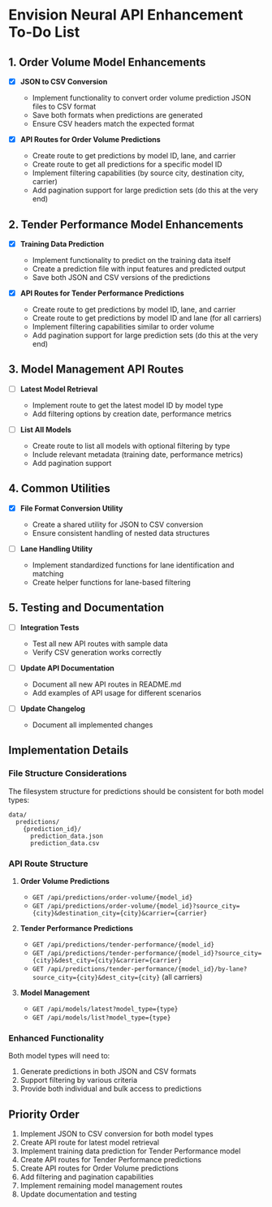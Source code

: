# Envision Neural API Enhancement To-Do List

## 1. Order Volume Model Enhancements

- [x] **JSON to CSV Conversion**
   - Implement functionality to convert order volume prediction JSON files to CSV format
   - Save both formats when predictions are generated
   - Ensure CSV headers match the expected format

- [x] **API Routes for Order Volume Predictions**
   - Create route to get predictions by model ID, lane, and carrier
   - Create route to get all predictions for a specific model ID
   - Implement filtering capabilities (by source city, destination city, carrier)
   - Add pagination support for large prediction sets (do this at the very end)

## 2. Tender Performance Model Enhancements

- [x] **Training Data Prediction**
   - Implement functionality to predict on the training data itself
   - Create a prediction file with input features and predicted output
   - Save both JSON and CSV versions of the predictions

- [x] **API Routes for Tender Performance Predictions**
   - Create route to get predictions by model ID, lane, and carrier
   - Create route to get predictions by model ID and lane (for all carriers)
   - Implement filtering capabilities similar to order volume
   - Add pagination support for large prediction sets (do this at the very end)

## 3. Model Management API Routes

- [ ] **Latest Model Retrieval**
   - Implement route to get the latest model ID by model type
   - Add filtering options by creation date, performance metrics

- [ ] **List All Models**
   - Create route to list all models with optional filtering by type
   - Include relevant metadata (training date, performance metrics)
   - Add pagination support

## 4. Common Utilities

- [x] **File Format Conversion Utility**
   - Create a shared utility for JSON to CSV conversion
   - Ensure consistent handling of nested data structures

- [ ] **Lane Handling Utility**
   - Implement standardized functions for lane identification and matching
   - Create helper functions for lane-based filtering

## 5. Testing and Documentation

- [ ] **Integration Tests**
   - Test all new API routes with sample data
   - Verify CSV generation works correctly

- [ ] **Update API Documentation**
   - Document all new API routes in README.md
   - Add examples of API usage for different scenarios

- [ ] **Update Changelog**
   - Document all implemented changes

## Implementation Details

### File Structure Considerations

The filesystem structure for predictions should be consistent for both model types:
```
data/
  predictions/
    {prediction_id}/
      prediction_data.json
      prediction_data.csv
```

### API Route Structure

1. **Order Volume Predictions**
   - `GET /api/predictions/order-volume/{model_id}`
   - `GET /api/predictions/order-volume/{model_id}?source_city={city}&destination_city={city}&carrier={carrier}`

2. **Tender Performance Predictions**
   - `GET /api/predictions/tender-performance/{model_id}`
   - `GET /api/predictions/tender-performance/{model_id}?source_city={city}&dest_city={city}&carrier={carrier}`
   - `GET /api/predictions/tender-performance/{model_id}/by-lane?source_city={city}&dest_city={city}` (all carriers)

3. **Model Management**
   - `GET /api/models/latest?model_type={type}`
   - `GET /api/models/list?model_type={type}`

### Enhanced Functionality

Both model types will need to:
1. Generate predictions in both JSON and CSV formats
2. Support filtering by various criteria
3. Provide both individual and bulk access to predictions

## Priority Order

1. Implement JSON to CSV conversion for both model types
2. Create API route for latest model retrieval
3. Implement training data prediction for Tender Performance model
4. Create API routes for Tender Performance predictions
5. Create API routes for Order Volume predictions
6. Add filtering and pagination capabilities
7. Implement remaining model management routes
8. Update documentation and testing 